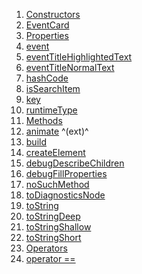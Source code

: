 1.  [Constructors](./EventCard-class.md)
2.  [EventCard](./EventCard/EventCard.md)
3.  [Properties](./EventCard-class.md)
4.  [event](./EventCard/event.md)
5.  [eventTitleHighlightedText](./EventCard/eventTitleHighlightedText.md)
6.  [eventTitleNormalText](./EventCard/eventTitleNormalText.md)
7.  [hashCode](https://api.flutter.dev/flutter/widgets/Widget/hashCode.html)
8.  [isSearchItem](./EventCard/isSearchItem.md)
9.  [key](https://api.flutter.dev/flutter/widgets/Widget/key.html)
10. [runtimeType](https://api.flutter.dev/flutter/dart-core/Object/runtimeType.html)
11. [Methods](./EventCard-class.md)
12. [animate](https://pub.dev/documentation/flutter_animate/4.5.0/flutter_animate/AnimateWidgetExtensions/animate.html)
    ^(ext)^
13. [build](./EventCard/build.md)
14. [createElement](https://api.flutter.dev/flutter/widgets/StatelessWidget/createElement.html)
15. [debugDescribeChildren](https://api.flutter.dev/flutter/foundation/DiagnosticableTree/debugDescribeChildren.html)
16. [debugFillProperties](https://api.flutter.dev/flutter/widgets/Widget/debugFillProperties.html)
17. [noSuchMethod](https://api.flutter.dev/flutter/dart-core/Object/noSuchMethod.html)
18. [toDiagnosticsNode](https://api.flutter.dev/flutter/foundation/DiagnosticableTree/toDiagnosticsNode.html)
19. [toString](https://api.flutter.dev/flutter/foundation/Diagnosticable/toString.html)
20. [toStringDeep](https://api.flutter.dev/flutter/foundation/DiagnosticableTree/toStringDeep.html)
21. [toStringShallow](https://api.flutter.dev/flutter/foundation/DiagnosticableTree/toStringShallow.html)
22. [toStringShort](https://api.flutter.dev/flutter/widgets/Widget/toStringShort.html)
23. [Operators](./EventCard-class.md)
24. [operator
    ==](https://api.flutter.dev/flutter/widgets/Widget/operator_equals.html)
